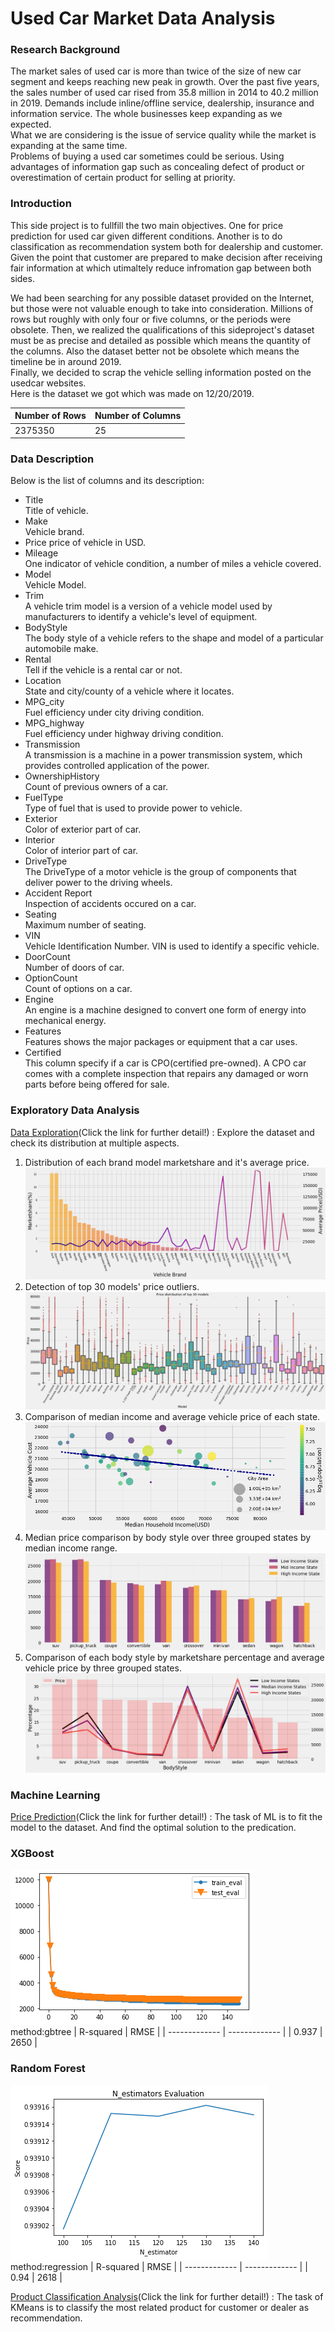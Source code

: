 # Used Car Market Data Analysis
### Research Background   
The market sales of used car is more than twice of the size of new car segment and keeps reaching new peak in growth.
Over the past five years, the sales number of used car rised from 35.8 million in 2014 to 40.2 million in 2019.
Demands include inline/offline service, dealership, insurance and information service. The whole businesses keep expanding as we expected.  
What we are considering is the issue of service quality while the market is expanding at the same time.  
Problems of buying a used car sometimes could be serious.  Using advantages of information gap such as concealing defect of product or overestimation of certain product for selling at priority.  
### Introduction  
This side project is to fullfill the two main objectives. One for price prediction for used car given different conditions.
Another is to do classification as recommendation system both for dealership and customer.
Given the point that customer are prepared to make decision after receiving fair information at which utimaltely reduce infromation gap between both sides.
 
We had been searching for any possible dataset provided on the Internet, but those were not valuable enough to take into consideration. Millions of rows but roughly with only four or five columns, or the periods were obsolete.
Then, we realized the qualifications of this sideproject's dataset must be as precise and detailed as possible which means the quantity of the columns. Also the dataset better not be obsolete which means the timeline be in around 2019.    
Finally, we decided to scrap the vehicle selling information posted on the usedcar websites.  
Here is the dataset we got which was made on 12/20/2019.  

| Number of Rows | Number of Columns |
| ------------- | ------------- |
|   2375350 |      25 |  

### Data Description  

Below is the list of columns and its description:
* Title  
Title of vehicle. 
* Make   
Vehicle brand.  
* Price
price of vehicle in USD.  
* Mileage  
One indicator of vehicle condition, a number of miles a vehicle covered.  
* Model  
Vehicle Model.  
* Trim  
A vehicle trim model is a version of a vehicle model used by manufacturers to identify a vehicle's level of equipment.
* BodyStyle  
The body style of a vehicle refers to the shape and model of a particular automobile make.  
* Rental  
Tell if the vehicle is a rental car or not.  
* Location  
State and city/county of a vehicle where it locates.  
* MPG_city  
Fuel efficiency under city driving condition.  
* MPG_highway  
Fuel efficiency under highway driving condition.     
* Transmission  
A transmission is a machine in a power transmission system, which provides controlled application of the power.  
* OwnershipHistory  
Count of previous owners of a car.  
* FuelType  
Type of fuel that is used to provide power to vehicle.  
* Exterior   
Color of exterior part of car.  
* Interior  
Color of interior part of car.  
* DriveType    
The DriveType of a motor vehicle is the group of components that deliver power to the driving wheels.  
* Accident Report  
Inspection of accidents occured on a car.  
* Seating  
Maximum number of seating.  
* VIN  
Vehicle Identification Number. VIN is used to identify a specific vehicle.  
* DoorCount    
Number of doors of car.  
* OptionCount  
Count of options on a car.  
* Engine  
An engine is a machine designed to convert one form of energy into mechanical energy.  
* Features    
Features shows the major packages or equipment that a car uses.  
* Certified  
This column specify if a car is CPO(certified pre-owned). A CPO car comes with a complete inspection that repairs any damaged or worn parts before being offered for sale.  

### Exploratory Data Analysis  

[Data Exploration](Data_Cleaning_and_EDA.ipynb)(Click the link for further detail!) : Explore the dataset and check its distribution at multiple aspects.   
1. Distribution of each brand model marketshare and it's average price.  
![exp1](Images/vehicle_count.png)
2. Detection of top 30 models' price outliers.  
![exp2](Images/vehicle_boxplot.png)
3. Comparison of median income and average vehicle price of each state.  
![exp3](Images/State_income_price.png)
4. Median price comparison by body style over three grouped states by median income range.  
![exp4](Images/bodystyle_price_state.png)
5. Comparison of each body style by marketshare percentage and average vehicle price by three grouped states. 
![exp5](Images/bodystyle_price_percentage.png)

### Machine Learning  

[Price Prediction](Usedcar_ML.ipynb)(Click the link for further detail!) : The task of ML is to fit the model to the dataset.
And find the optimal solution to the predication.     
### XGBoost
![ML1](Images/gbtree_train_test.png)  
method:gbtree
| R-squared | RMSE |
| ------------- | ------------- |
|   0.937 |      2650 |    
### Random Forest
![ML2](Images/RF_score.png)  
method:regression
| R-squared | RMSE |
| ------------- | ------------- |
|   0.94 |      2618 |

[Product Classification Analysis](Usedcar_Classification.ipynb)(Click the link for further detail!) : The task of KMeans is to classify the most related product for customer or dealer as recommendation.
